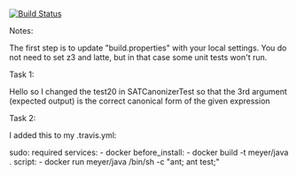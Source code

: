 [![Build Status](https://travis-ci.org/19007361/green.svg?branch=master)](https://travis-ci.org/wvisser/green?branch=master)

Notes:

The first step is to update "build.properties" with your local
settings.  You do not need to set z3 and latte, but in that case
some unit tests won't run.
   
Task 1:

Hello so I changed the test20 in SATCanonizerTest so that the 3rd argument
(expected output) is the correct canonical form of the given expression

Task 2:

I added this to my .travis.yml:

sudo: required
services:
	- docker
before_install:
	- docker build -t meyer/java .
script:
	- docker run meyer/java /bin/sh -c "ant; ant test;"
